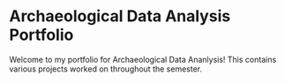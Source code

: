 # Archaeological Data Analysis Portfolio
Welcome to my portfolio for Archaeological Data Ananlysis! This contains various projects worked on throughout the semester.



